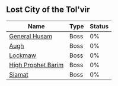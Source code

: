 ## Lost City of the Tol'vir

| Name | Type | Status |
| --- | --- | --- |
| [General Husam](General%20Husam) | Boss | 0% |
| [Augh](Augh) | Boss | 0% |
| [Lockmaw](Lockmaw) | Boss | 0% |
| [High Prophet Barim](High%20Prophet%20Barim) | Boss | 0% |
| [Siamat](Siamat) | Boss | 0% |
